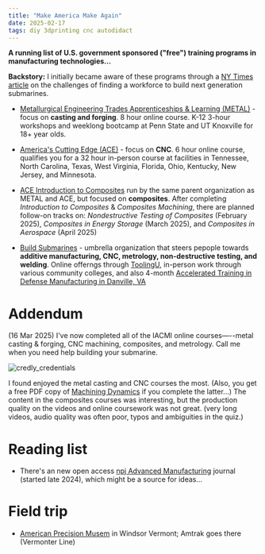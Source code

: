```yaml
---
title: "Make America Make Again"
date: 2025-02-17
tags: diy 3dprinting cnc autodidact
---
```


**A running list of U.S. government sponsored ("free") training programs in manufacturing technologies...**

**Backstory:** I initially became aware of these programs through a [NY Times article](https://www.nytimes.com/interactive/2024/10/10/opinion/nuclear-weapons-us-price.html) on the challenges of finding a workforce to build next generation submarines.  

- [Metallurgical Engineering Trades Apprenticeships & Learning (METAL)](https://www.metalforamerica.org) - focus on **casting and forging**. 8 hour online course. K-12 3-hour workshops and weeklong bootcamp at Penn State and UT Knoxville for 18+ year olds. 

- [America's Cutting Edge (ACE)](https://www.americascuttingedge.org/) - focus on **CNC**.  6 hour online course, qualifies you for a 32 hour in-person course at facilities in  Tennessee, North Carolina, Texas, West Virginia, Florida, Ohio, Kentucky, New Jersey, and Minnesota.

- [ACE Introduction to Composites](https://go.iacmi.org/Introduction_to_Composites) run by the same parent organization as METAL and ACE, but focused on **composites**. After completing *Introduction to Composites* & 
*Composites Machining*, there are planned follow-on tracks on: *Nondestructive Testing of Composites* (February 2025),  *Composites in Energy Storage* (March 2025), and *Composites in Aerospace* (April 2025) 

- [Build Submarines](https://www.buildsubmarines.com/training) - umbrella organization that steers pepople towards **additive manufacturing, CNC, metrology, non-destructive testing, and welding**.  Online offerngs through [ToolingU](http://toolingu.com), in-person work through various community colleges, and also 4-month [Accelerated Training in Defense Manufacturing in Danville, VA](https://atdm.org/classes)


# Addendum

(16 Mar 2025) I've now completed all of the IACMI online courses—--metal casting & forging, CNC machining, composites, and metrology. Call me when you need help building your submarine.

![credly_credentials](/blog/images/2025/3/16/credly.png)

I found enjoyed the metal casting and CNC courses the most. (Also, you get a free PDF copy of [Machining Dynamics](https://link.springer.com/book/10.1007/978-3-319-93707-6) if you complete the latter...)  The content in the composites courses was interesting, but the production quality on the videos and online coursework was not great. (very long videos, audio quality was often poor, typos and ambiguities in the quiz.) 

# Reading list

- There's an new open access [npj Advanced Manufacturing](https://www.nature.com/npjadvmanuf/) journal (started late 2024), which might be a source for ideas...

# Field trip

- [American Precision Musem](https://americanprecision.org) in Windsor Vermont; Amtrak goes there (Vermonter Line)